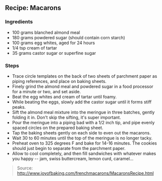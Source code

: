 ## Recipe: Macarons


### Ingredients
 - 100 grams blanched almond meal
 - 180 grams powdered sugar (should contain corn starch)
 - 100 grams egg whites, aged for 24 hours
 - 1/4 tsp cream of tartar
 - 35 grams castor sugar or superfine sugar

### Steps
 - Trace circle templates on the back of two sheets of parchment paper as piping references, and place on baking sheets.
 - Finely grind the almond meal and powdered sugar in a food processor for a minute or two, and set aside.
 - Beat the egg whites and cream of tartar until foamy.
 - While beating the eggs, slowly add the castor sugar until it forms stiff peaks.
 - Sift the almond meal mixture into the meringue in three batches, gently folding it in. Don't skip the sifting, it's super important.
 - Pour the meringue into a piping bad with a 1/2 inch tip, and pipe evenly spaced circles on the prepared baking sheet.
 - Tap the baking sheets gently on each side to even out the macarons.
 - Wait 30 to 60 minutes until the top of the meringue is no longer tacky.
 - Preheat oven to 325 degrees F and bake for 14-16 minutes. The cookies should just begin to separate from the parchment paper.
 - Allow to cool completely, and then fill sandwiches with whatever makes you happy -- jam, swiss buttercream, lemon curd, caramel...

> Source: http://www.joyofbaking.com/frenchmacarons/MacaronsRecipe.html
